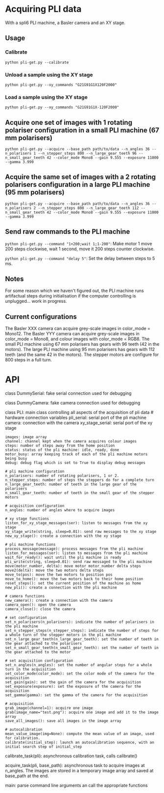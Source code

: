 # Acquiring PLI data

With a spli6 PLI machine, a Basler camera and an XY stage.

## Usage

### Calibrate
`python pli-get.py --calibrate`

### Unload a sample using the XY stage
`python pli-get.py --xy_commands "G21G91G1X120F2000"`

### Load a sample using the XY stage
`python pli-get.py --xy_commands "G21G91G1X-120F2000"`

## Acquire one set of images with 1 rotating polariser configuration in a small PLI machine (67 mm polarisers)
`python pli-get.py --acquire --base_path path/to/data --n_angles 36 --n_polarisers 1 --n_stepper_steps 800 --n_large_gear_teeth 96 --n_small_gear_teeth 42 --color_mode Mono8 --gain 9.555 --exposure 11000 --gamma 3.999`

## Acquire the same set of images with a 2 rotating polarisers configuration in a large PLI machine (95 mm polarisers)
`python pli-get.py --acquire --base_path path/to/data --n_angles 36 --n_polarisers 2 --n_stepper_steps 800 --n_large_gear_teeth 112 --n_small_gear_teeth 42 --color_mode Mono8 --gain 9.555 --exposure 11000 --gamma 3.999`

## Send raw commands to the PLI machine
`python pli-get.py --command "1+200;wait 1;1-200"`: Make motor 1 move 200 steps clockwise, wait 1 second, move it 200 steps counter clockwise.

`python pli-get.py --command "delay 5"`: Set the delay between steps to 5 ms.

## Notes

For some reason which we haven't figured out, the PLI machine runs artifactual steps during initialisation if the computer controlling is unplugged... work in progress.

## Current configurations
The Basler XXX camera can acquire grey-scale images in color_mode = Mono12.
The Basler YYY camera can acquire grey-scale images in color_mode = Mono8, and colour images with color_mode = RGB8.
The small PLI machine using 67 mm polarisers has gears with 96 teeth (42 in the motors).
The large PLI machine using 95 mm polarisers has gears with 112 teeth (and the same 42 in the motors).
The stepper motors are configure for 800 steps in a full turn.

# API

class DummySerial: fake serial connection used for debugging

class DummyCamera: fake camera connection used for debugging

class PLI: main class controlling all aspects of the acquisition of pli data
    # hardware connection variables
    pli_serial: serial port of the pli machine
    camera: connection with the camera
    xy_stage_serial: serial port of the xy stage

    images: image array
    channel: channel kept when the camera acquires colour images
    steps: number of steps away from the home position
    status: status of the pli machine: idle, ready, done
    motor_busy: array keeping track of each of the pli machine motors being busy
    debug: debug flag which is set to True to display debug messages

    # pli machine configuration
    n_polarisers: number of rotating polarisers, 1 or 2.
    n_stepper_steps: number of steps the steppers do for a complete turn
    n_large_gear_teeth: number of teeth in the large gear of the polarisers
    n_small_gear_teeth: number of teeth in the small gear of the stepper motors

    # acquisition configuration
    n_angles: number of angles where to acquire images

    # xy stage functions
    listen_for_xy_stage_messages(ser): listen to messages from the xy stage
    xy_stage_write(string, sleep=0.01): send raw messages to the xy stage
    new_xy_stage(): create a connection with the xy stage

    # pli machine functions
    process_message(message): process messages from the pli machine
    listen_for_messages(ser): listen to messages from the pli machine
    wait_for_ready(): wait until the pli machine is ready
    pli_write(string, sleep=0.01): send raw messaged to the pli machine
    move(motor_number, delta): move motor motor_number delta steps
    move2(delta): move the two motors delta steps
    move_to(pos): move the two motors to position pos
    move_to_home(): move the two motors back to their home position
    reset_steps(): set the current position of the machine as home
    new_pli(): create a connection with the pli machine

    # camera functions
    new_camera(): create a connection with the camera
    camera_open(): open the camera
    camera_close(): close the camera

    # set configuration
    set_n_polarisers(n_polarisers): indicate the number of polarisers in the pli machine
    set_n_stepper_steps(n_stepper_steps): indicate the number of steps for a whole turn of the stepper motors in the pli machine
    set_n_large_gear_teeth(n_large_gear_teeth): set the number of teeth in the gear attached to the polarisers
    set_n_small_gear_teeth(n_small_gear_teeth): set the number of teeth in the gear attached to the motor

    # set acquisition configuration
    set_n_angles(n_angles): set the number of angular steps for a whole turn in the acquisition
    set_color_mode(color_mode): set the color mode of the camera for the acquisition
    set_gain(gain): set the gain of the camera for the acquisition
    set_exposure(exposure): set the exposure of the camera for the acquisition
    set_gamma(gamma): set the gamma of the camera for the acquisition

    # acquisition
    grab_image(channel=1): acquire one image
    grab(image_name="test.png"): acquire one image and add it to the image array
    save_all_images(): save all images in the image array

    # autocalibration
    mean_value_image(img=None): compute the mean value of an image, used for calibration.
    calibrate(initial_step): launch an autocalibration sequence, with an initial search step of initial_step

calibrate_task(pli): asynchronous calibration task, calls calibrate()

acquire_task(pli, base_path): asynchronous task to acquire images at n_angles. The images are stored in a temporary image array and saved at base_path at the end.

main: parse command line arguments an call the appropriate functions